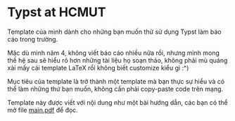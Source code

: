 # Typst at HCMUT

Template của mình dành cho những bạn muốn thử
sử dụng Typst làm báo cáo trong trường.

Mặc dù mình năm 4, không viết báo cáo nhiều nữa rồi,
nhưng mình mong thế hệ sau sẽ hiểu rõ hơn những tài liệu họ soạn thảo,
không phải mù quáng xài mấy cái template LaTeX rồi không biết
customize kiểu gì :^)

Mục tiêu của template là trở thành một template mà bạn thực sự hiểu
và có thể làm những thứ bạn muốn, không cần phải copy-paste code trên mạng.

Template này được viết với nội dung như một bài hướng dẫn,
các bạn có thể mở file [main.pdf](main.pdf) để đọc.

